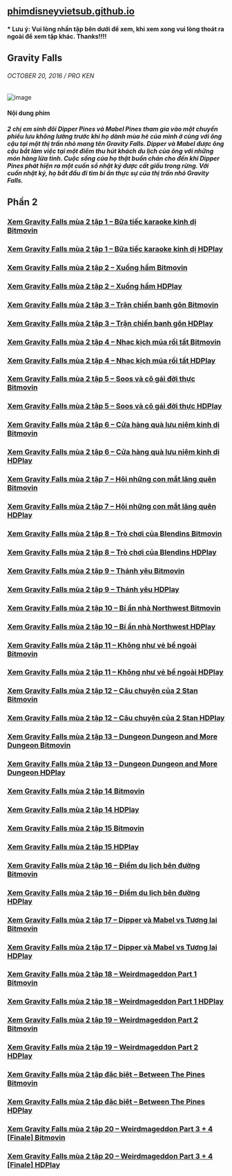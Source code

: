 ## [phimdisneyvietsub.github.io](https://phimdisneyvietsub.github.io)
#### * Lưu ý: Vui lòng nhấn tập bên dưới để xem, khi xem xong vui lòng thoát ra ngoài để xem tập khác. Thanks!!!!
## Gravity Falls
###### OCTOBER 20, 2016 / PRO KEN
![image](https://user-images.githubusercontent.com/75318518/142972636-84780684-e921-48a7-8654-7846e47c2d62.png)

#### Nội dung phim
##### 2 chị em sinh đôi Dipper Pines và Mabel Pines tham gia vào một chuyến phiêu lưu không lường trước khi họ dành mùa hè của mình ở cùng với ông cậu tại một thị trấn nhỏ mang tên Gravity Falls. Dipper và Mabel được ông cậu bắt làm việc tại một điểm thu hút khách du lịch của ông với những món hàng lừa tình. Cuộc sống của họ thật buồn chán cho đến khi Dipper Pines phát hiện ra một cuốn sổ nhật ký được cất giấu trong rừng. Với cuốn nhật ký, họ bắt đầu đi tìm bí ẩn thực sự của thị trấn nhỏ Gravity Falls.

## Phần 2
### [Xem Gravity Falls mùa 2 tập 1 – Bữa tiếc karaoke kinh dị Bitmovin](https://bitmovin.com/demos/stream-test?format=hls&manifest=https://raw.githubusercontent.com/phimdisneyvietsub/phimdisneyvietsub/main/video-5b.gapo.vn/videos/results/8cf554d9-4e20-4bff-aa39-ab28e649c57b/720p/file.m3u8)
### [Xem Gravity Falls mùa 2 tập 1 – Bữa tiếc karaoke kinh dị HDPlay](https://hdplay.se/?HLSP2P=https://raw.githubusercontent.com/phimdisneyvietsub/phimdisneyvietsub/main/video-5b.gapo.vn/videos/results/8cf554d9-4e20-4bff-aa39-ab28e649c57b/720p/file.m3u8)
### [Xem Gravity Falls mùa 2 tập 2 – Xuống hầm Bitmovin](https://bitmovin.com/demos/stream-test?format=hls&manifest=https://raw.githubusercontent.com/phimdisneyvietsub/phimdisneyvietsub/main/video-5b.gapo.vn/videos/results/34d405d4-5906-40a0-b4c4-cd647dc9a742/720p/file.m3u8)
### [Xem Gravity Falls mùa 2 tập 2 – Xuống hầm HDPlay](https://hdplay.se/?HLSP2P=https://raw.githubusercontent.com/phimdisneyvietsub/phimdisneyvietsub/main/video-5b.gapo.vn/videos/results/34d405d4-5906-40a0-b4c4-cd647dc9a742/720p/file.m3u8)
### [Xem Gravity Falls mùa 2 tập 3 – Trận chiến banh gôn Bitmovin](https://bitmovin.com/demos/stream-test?format=hls&manifest=https://raw.githubusercontent.com/phimdisneyvietsub/phimdisneyvietsub/main/video-5b.gapo.vn/videos/results/2be8a25f-b35e-4ae0-9c4c-df9a6c04afd5/720p/file.m3u8)
### [Xem Gravity Falls mùa 2 tập 3 – Trận chiến banh gôn HDPlay](https://hdplay.se/?HLSP2P=https://raw.githubusercontent.com/phimdisneyvietsub/phimdisneyvietsub/main/video-5b.gapo.vn/videos/results/2be8a25f-b35e-4ae0-9c4c-df9a6c04afd5/720p/file.m3u8)
### [Xem Gravity Falls mùa 2 tập 4 – Nhạc kịch múa rối tất Bitmovin](https://bitmovin.com/demos/stream-test?format=hls&manifest=https://raw.githubusercontent.com/phimdisneyvietsub/phimdisneyvietsub/main/video-5b.gapo.vn/videos/results/df836b69-13dc-4ff9-8bbc-c7eb357a8eb6/720p/file.m3u8)
### [Xem Gravity Falls mùa 2 tập 4 – Nhạc kịch múa rối tất HDPlay](https://hdplay.se/?HLSP2P=https://raw.githubusercontent.com/phimdisneyvietsub/phimdisneyvietsub/main/video-5b.gapo.vn/videos/results/df836b69-13dc-4ff9-8bbc-c7eb357a8eb6/720p/file.m3u8)
### [Xem Gravity Falls mùa 2 tập 5 – Soos và cô gái đời thực Bitmovin](https://bitmovin.com/demos/stream-test?format=hls&manifest=https://raw.githubusercontent.com/phimdisneyvietsub/phimdisneyvietsub/main/video-5b.gapo.vn/videos/results/78809100-0197-4625-892c-f57017bb1cc2/720p/file.m3u8)
### [Xem Gravity Falls mùa 2 tập 5 – Soos và cô gái đời thực HDPlay](https://hdplay.se/?HLSP2P=https://raw.githubusercontent.com/phimdisneyvietsub/phimdisneyvietsub/main/video-5b.gapo.vn/videos/results/78809100-0197-4625-892c-f57017bb1cc2/720p/file.m3u8)
### [Xem Gravity Falls mùa 2 tập 6 – Cửa hàng quà lưu niệm kinh dị Bitmovin](https://bitmovin.com/demos/stream-test?format=hls&manifest=https://raw.githubusercontent.com/phimdisneyvietsub/phimdisneyvietsub/main/video-5b.gapo.vn/videos/results/cbc9530c-0c8d-41bc-947f-48cd20bd8b18/720p/file.m3u8)
### [Xem Gravity Falls mùa 2 tập 6 – Cửa hàng quà lưu niệm kinh dị HDPlay](https://hdplay.se/?HLSP2P=https://raw.githubusercontent.com/phimdisneyvietsub/phimdisneyvietsub/main/video-5b.gapo.vn/videos/results/cbc9530c-0c8d-41bc-947f-48cd20bd8b18/720p/file.m3u8)
### [Xem Gravity Falls mùa 2 tập 7 – Hội những con mắt lãng quên Bitmovin](https://bitmovin.com/demos/stream-test?format=hls&manifest=https://raw.githubusercontent.com/phimdisneyvietsub/phimdisneyvietsub/main/video-5b.gapo.vn/videos/results/a8cb006b-efa8-4f51-a047-0de35cc53b10/720p/file.m3u8)
### [Xem Gravity Falls mùa 2 tập 7 – Hội những con mắt lãng quên HDPlay](https://hdplay.se/?HLSP2P=https://raw.githubusercontent.com/phimdisneyvietsub/phimdisneyvietsub/main/video-5b.gapo.vn/videos/results/a8cb006b-efa8-4f51-a047-0de35cc53b10/720p/file.m3u8)
### [Xem Gravity Falls mùa 2 tập 8 – Trò chơi của Blendins Bitmovin](https://bitmovin.com/demos/stream-test?format=hls&manifest=https://raw.githubusercontent.com/phimdisneyvietsub/phimdisneyvietsub/main/video-5b.gapo.vn/videos/results/fd272beb-5c2c-4d93-9b77-37ff752950b0/720p/file.m3u8)
### [Xem Gravity Falls mùa 2 tập 8 – Trò chơi của Blendins HDPlay](https://hdplay.se/?HLSP2P=https://raw.githubusercontent.com/phimdisneyvietsub/phimdisneyvietsub/main/video-5b.gapo.vn/videos/results/fd272beb-5c2c-4d93-9b77-37ff752950b0/720p/file.m3u8)
### [Xem Gravity Falls mùa 2 tập 9 – Thánh yêu Bitmovin](https://bitmovin.com/demos/stream-test?format=hls&manifest=https://raw.githubusercontent.com/phimdisneyvietsub/phimdisneyvietsub/main/video-5b.gapo.vn/videos/results/d64d90fe-184a-4d6e-b9d0-94817b936493/720p/file.m3u8)
### [Xem Gravity Falls mùa 2 tập 9 – Thánh yêu HDPlay](https://hdplay.se/?HLSP2P=https://raw.githubusercontent.com/phimdisneyvietsub/phimdisneyvietsub/main/video-5b.gapo.vn/videos/results/d64d90fe-184a-4d6e-b9d0-94817b936493/720p/file.m3u8)
### [Xem Gravity Falls mùa 2 tập 10 – Bí ẩn nhà Northwest Bitmovin](https://bitmovin.com/demos/stream-test?format=hls&manifest=https://raw.githubusercontent.com/phimdisneyvietsub/phimdisneyvietsub/main/video-5b.gapo.vn/videos/results/53603110-143b-43d9-bc69-d115163a0b48/720p/file.m3u8)
### [Xem Gravity Falls mùa 2 tập 10 – Bí ẩn nhà Northwest HDPlay](https://hdplay.se/?HLSP2P=https://raw.githubusercontent.com/phimdisneyvietsub/phimdisneyvietsub/main/video-5b.gapo.vn/videos/results/53603110-143b-43d9-bc69-d115163a0b48/720p/file.m3u8)
### [Xem Gravity Falls mùa 2 tập 11 – Không như vẻ bề ngoài Bitmovin](https://bitmovin.com/demos/stream-test?format=hls&manifest=https://raw.githubusercontent.com/phimdisneyvietsub/phimdisneyvietsub/main/video-5b.gapo.vn/videos/results/305d5141-19c8-4e97-a42b-cd81da9ac19d/720p/file.m3u8)
### [Xem Gravity Falls mùa 2 tập 11 – Không như vẻ bề ngoài HDPlay](https://hdplay.se/?HLSP2P=https://raw.githubusercontent.com/phimdisneyvietsub/phimdisneyvietsub/main/video-5b.gapo.vn/videos/results/305d5141-19c8-4e97-a42b-cd81da9ac19d/720p/file.m3u8)
### [Xem Gravity Falls mùa 2 tập 12 – Câu chuyện của 2 Stan Bitmovin](https://bitmovin.com/demos/stream-test?format=hls&manifest=https://raw.githubusercontent.com/phimdisneyvietsub/phimdisneyvietsub/main/video-5b.gapo.vn/videos/results/fadd4bea-2984-40d5-991d-7ade215fe7cd/720p/file.m3u8)
### [Xem Gravity Falls mùa 2 tập 12 – Câu chuyện của 2 Stan HDPlay](https://hdplay.se/?HLSP2P=https://raw.githubusercontent.com/phimdisneyvietsub/phimdisneyvietsub/main/video-5b.gapo.vn/videos/results/fadd4bea-2984-40d5-991d-7ade215fe7cd/720p/file.m3u8)
### [Xem Gravity Falls mùa 2 tập 13 – Dungeon Dungeon and More Dungeon Bitmovin](https://bitmovin.com/demos/stream-test?format=hls&manifest=https://raw.githubusercontent.com/phimdisneyvietsub/phimdisneyvietsub/main/video-5b.gapo.vn/videos/results/d780c848-37a4-4eac-86de-1dba8b652efc/720p/file.m3u8)
### [Xem Gravity Falls mùa 2 tập 13 – Dungeon Dungeon and More Dungeon HDPlay](https://hdplay.se/?HLSP2P=https://raw.githubusercontent.com/phimdisneyvietsub/phimdisneyvietsub/main/video-5b.gapo.vn/videos/results/d780c848-37a4-4eac-86de-1dba8b652efc/720p/file.m3u8)
### [Xem Gravity Falls mùa 2 tập 14 Bitmovin](https://bitmovin.com/demos/stream-test?format=hls&manifest=https://raw.githubusercontent.com/phimdisneyvietsub/phimdisneyvietsub/main/https://video-5b.gapo.vn/videos/results/7d04615a-b14b-49ec-814c-cd1956cd0f36/480p/file.m3u8)
### [Xem Gravity Falls mùa 2 tập 14 HDPlay](https://hdplay.se/?HLSP2P=https://raw.githubusercontent.com/phimdisneyvietsub/phimdisneyvietsub/main/https://video-5b.gapo.vn/videos/results/7d04615a-b14b-49ec-814c-cd1956cd0f36/480p/file.m3u8)
### [Xem Gravity Falls mùa 2 tập 15 Bitmovin](https://bitmovin.com/demos/stream-test?format=hls&manifest=https://raw.githubusercontent.com/phimdisneyvietsub/phimdisneyvietsub/main/video-5b.gapo.vn/videos/results/50b85d5a-459d-4a46-99ba-4e88355778bb/720p/file.m3u8)
### [Xem Gravity Falls mùa 2 tập 15 HDPlay](https://hdplay.se/?HLSP2P=https://raw.githubusercontent.com/phimdisneyvietsub/phimdisneyvietsub/main/video-5b.gapo.vn/videos/results/50b85d5a-459d-4a46-99ba-4e88355778bb/720p/file.m3u8)
### [Xem Gravity Falls mùa 2 tập 16 – Điểm du lịch bên đường Bitmovin](https://bitmovin.com/demos/stream-test?format=hls&manifest=https://raw.githubusercontent.com/phimdisneyvietsub/phimdisneyvietsub/main/video-5b.gapo.vn/videos/results/daf98692-6614-49ab-a2f8-dc02873dc4f4/720p/file.m3u8)
### [Xem Gravity Falls mùa 2 tập 16 – Điểm du lịch bên đường HDPlay](https://hdplay.se/?HLSP2P=https://raw.githubusercontent.com/phimdisneyvietsub/phimdisneyvietsub/main/video-5b.gapo.vn/videos/results/daf98692-6614-49ab-a2f8-dc02873dc4f4/720p/file.m3u8)
### [Xem Gravity Falls mùa 2 tập 17 – Dipper và Mabel vs Tương lai Bitmovin](https://bitmovin.com/demos/stream-test?format=hls&manifest=https://raw.githubusercontent.com/phimdisneyvietsub/phimdisneyvietsub/main/video-5b.gapo.vn/videos/results/f15a3d78-4989-4d31-b617-64554bc58f28/720p/file.m3u8)
### [Xem Gravity Falls mùa 2 tập 17 – Dipper và Mabel vs Tương lai HDPlay](https://hdplay.se/?HLSP2P=https://raw.githubusercontent.com/phimdisneyvietsub/phimdisneyvietsub/main/video-5b.gapo.vn/videos/results/f15a3d78-4989-4d31-b617-64554bc58f28/720p/file.m3u8)
### [Xem Gravity Falls mùa 2 tập 18 – Weirdmageddon Part 1 Bitmovin](https://bitmovin.com/demos/stream-test?format=hls&manifest=https://raw.githubusercontent.com/phimdisneyvietsub/phimdisneyvietsub/main/video-5b.gapo.vn/videos/results/c872d688-eaf0-436b-ba39-bb589171fd6c/720p/file.m3u8)
### [Xem Gravity Falls mùa 2 tập 18 – Weirdmageddon Part 1 HDPlay](https://hdplay.se/?HLSP2P=https://raw.githubusercontent.com/phimdisneyvietsub/phimdisneyvietsub/main/video-5b.gapo.vn/videos/results/c872d688-eaf0-436b-ba39-bb589171fd6c/720p/file.m3u8)
### [Xem Gravity Falls mùa 2 tập 19 – Weirdmageddon Part 2 Bitmovin](https://bitmovin.com/demos/stream-test?format=hls&manifest=https://raw.githubusercontent.com/phimdisneyvietsub/phimdisneyvietsub/main/)
### [Xem Gravity Falls mùa 2 tập 19 – Weirdmageddon Part 2 HDPlay](https://hdplay.se/?HLSP2P=https://raw.githubusercontent.com/phimdisneyvietsub/phimdisneyvietsub/main/)
### [Xem Gravity Falls mùa 2 tập đặc biệt – Between The Pines Bitmovin](https://bitmovin.com/demos/stream-test?format=hls&manifest=https://raw.githubusercontent.com/phimdisneyvietsub/phimdisneyvietsub/main/video-5b.gapo.vn/videos/results/44d54bdb-d9ff-4448-91b2-b96fbdb0fef0/720p/file.m3u8)
### [Xem Gravity Falls mùa 2 tập đặc biệt – Between The Pines HDPlay](https://hdplay.se/?HLSP2P=https://raw.githubusercontent.com/phimdisneyvietsub/phimdisneyvietsub/main/video-5b.gapo.vn/videos/results/44d54bdb-d9ff-4448-91b2-b96fbdb0fef0/720p/file.m3u8)
### [Xem Gravity Falls mùa 2 tập 20 – Weirdmageddon Part 3 + 4 [Finale] Bitmovin](https://bitmovin.com/demos/stream-test?format=hls&manifest=https://raw.githubusercontent.com/phimdisneyvietsub/phimdisneyvietsub/main/video-5b.gapo.vn/videos/results/39d74082-b240-49b2-a532-b35630f91b79/720p/file.m3u8)
### [Xem Gravity Falls mùa 2 tập 20 – Weirdmageddon Part 3 + 4 [Finale] HDPlay](https://hdplay.se/?HLSP2P=https://raw.githubusercontent.com/phimdisneyvietsub/phimdisneyvietsub/main/video-5b.gapo.vn/videos/results/39d74082-b240-49b2-a532-b35630f91b79/720p/file.m3u8)
